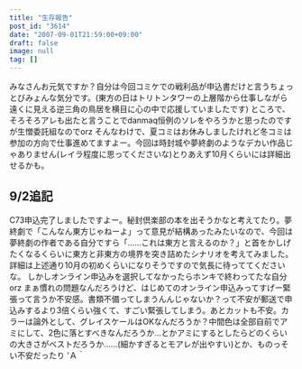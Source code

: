 ```yaml
---
title: "生存報告"
post_id: "3614"
date: "2007-09-01T21:59:00+09:00"
draft: false
image: null
tag: []
---
```



みなさんお元気ですか？自分は今回コミケでの戦利品が申込書だけと言うちょっとびみょんな気分です。(東方の日はトリトンタワーの上層階から仕事しながら遠くに見える逆三角の鳥居を横目に心の中で応援していましたです) ところで、そろそろアレも出たと言うことでdanmaq恒例のソレをやろうかと思ったのですが生憎委託組なのでorz そんなわけで、夏コミはお休みしましたけれど冬コミは参加の方向で仕事進めてますよー。今回は時封城や夢終劇のようなデカい作品じゃありません(レイラ程度に思ってくださいな)とりあえず10月くらいには詳細出せるかも。
## 9/2追記
C73申込完了しましたですよー。秘封倶楽部の本を出そうかなと考えてたり。夢終劇で「こんなん東方じゃねーよ」って意見が結構あったみたいなので、今回は夢終劇の作者である自分ですら「……これは東方と言えるのか？」と首をかしげたくなるくらいに東方と非東方の境界を突き詰めたシナリオを考えてみました。詳細は上述通り10月の初めくらいになりそうですので気長に待っててくださいな。 しかしオンライン申込みを選択してなかったらホンキで終わってたな自分 orz まぁ慣れの問題なんだろうけど、はじめてのオンライン申込みってすげー緊張って言うか不安感。書類不備ってしまうんんじゃないか？って不安が郵送で申込みするより3倍くらい強くて、すごい緊張してしまう。あとカットも不安。カラーは論外として、グレイスケールはOKなんだろうか？中間色は全部自前でアミにして、2色に落とすべきなんだろうか…とかアミにするとしたらどのくらいの大きさがベストだろうか……(細かすぎるとモアレが出やすい)とか、ものっそい不安だったり 'Ａ｀
